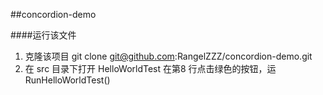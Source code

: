 ##concordion-demo

####运行该文件
1. 克隆该项目 git clone git@github.com:RangelZZZ/concordion-demo.git
2. 在 src 目录下打开 HelloWorldTest 在第8 行点击绿色的按钮，运RunHelloWorldTest()

